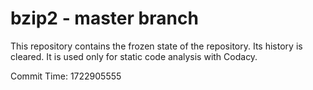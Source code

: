 # bzip2 - master branch

This repository contains the frozen state of the repository.
Its history is cleared. It is used only for static code
analysis with Codacy.

Commit Time: 1722905555